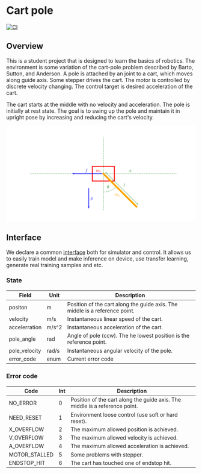 # Cart pole

[![CI](https://github.com/dasimagin/cart_pole/actions/workflows/ci.yml/badge.svg?branch=master)](https://github.com/dasimagin/cart_pole/actions/workflows/ci.yml)

## Overview
This is a student project that is designed to learn the basics of robotics.
The environment is some variation of the cart-pole problem described by Barto, Sutton, and Anderson.
A pole is attached by an joint to a cart, which moves along guide axis.
Some stepper drives the cart. The motor is controlled by discrete velocity changing.
The control target is desired acceleration of the cart.

The cart starts at the middle with no velocity and acceleration. The pole is initially at rest state.
The goal is to swing up the pole and maintain it in upright pose by increasing and reducing the cart's velocity.

![schema](https://github.com/dasimagin/cart_pole/blob/master/docs/model.svg)

## Interface
We declare a common [interface](https://github.com/dasimagin/cart_pole/blob/master/interface.py) both for simulator and control.
It allows us to easily train model and make inference on device, use transfer learning, generate real training samples and etc.

### State
**Field**     | **Unit** | **Description**
------------- | -------- | ---------------
positon       | m        | Position of the cart along the guide axis. The middle is a reference point.
velocity      | m/s      | Instantaneous linear speed of the cart.
accelerration | m/s^2    | Instantaneous acceleration of the cart.
pole_angle    | rad      | Angle of pole (ccw). The he lowest position is the reference point. 
pole_velocity | rad/s    | Instantaneous angular velocity of the pole.
error_code    | enum     | Current error code

### Error code
**Code**       | **Int** | **Description**
---------------| ------- | ---------------
NO_ERROR       | 0       | Position of the cart along the guide axis. The middle is a reference point.
NEED_RESET     | 1       | Environment loose control (use soft or hard reset).
X_OVERFLOW     | 2       | The maximum allowed position is achieved.
V_OVERFLOW     | 3       | The maximum allowed velocity is achieved.
A_OVERFLOW     | 4       | The maximum allowed acceleration is achieved.
MOTOR_STALLED  | 5       | Some problems with stepper.
ENDSTOP_HIT    | 6       | The cart has touched one of endstop hit.
